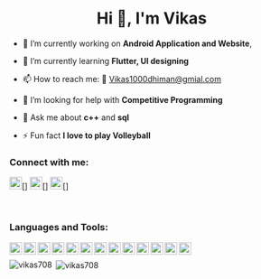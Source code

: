 <h1 align="center">Hi 👋, I'm Vikas</h1>

- 🔭 I’m currently working on **Android Application and Website**,

- 🌱 I’m currently learning **Flutter, UI designing**

- 📫 How to reach me: 📧 Vikas1000dhiman@gmial.com

- 🤔 I’m looking for help with **Competitive Programming**

- 💬 Ask me about **c++** and **sql**

- ⚡ Fun fact **I love to play Volleyball**

### Connect with me:

<a href="https://twitter.com/Vikas07560436" target="blank"><img src="https://cdn.jsdelivr.net/npm/simple-icons@3.0.1/icons/twitter.svg" alt="vikas780" height="22" width="22" /></a>[]
<a href="https://www.linkedin.com/in/vikas-dhiman-034018191/" target="blank"><img src="https://cdn.jsdelivr.net/npm/simple-icons@3.0.1/icons/linkedin.svg" alt="vikas780" height="22" width="22" /></a>[]
       <a href="https://www.instagram.com/vikas_.13/" target="blank"><img src="https://cdn.jsdelivr.net/npm/simple-icons@v3/icons/instagram.svg" alt="vikas780" height="22" width="22" /></a>[]

<br />

### Languages and Tools:

<img  align="left"  src="https://www.vectorlogo.zone/logos/dartlang/dartlang-icon.svg" alt="dart" width="22" height="22"/>
<img  align="left"  src="https://devicons.github.io/devicon/devicon.git/icons/django/django-original.svg" alt="django" width="22" height="22"/> 
<img   align="left" src="https://www.vectorlogo.zone/logos/figma/figma-icon.svg" alt="figma" width="22" height="22"/> 
<img   align="left" src="https://www.vectorlogo.zone/logos/firebase/firebase-icon.svg" alt="firebase" width="22" height="22"/> 
<img   align="left" src="https://www.vectorlogo.zone/logos/pocoo_flask/pocoo_flask-icon.svg" alt="flask" width="22" height="22"/> <img   align="left" src="https://www.vectorlogo.zone/logos/flutterio/flutterio-icon.svg" alt="flutter" width="22" height="22"/> 
<img   align="left" src="https://www.vectorlogo.zone/logos/git-scm/git-scm-icon.svg" alt="git" width="22" height="22"/> 
<img   align="left" src="https://devicons.github.io/devicon/devicon.git/icons/linux/linux-original.svg" alt="linux" width="22" height="22"/> 
<img  align="left"  src="https://devicons.github.io/devicon/devicon.git/icons/mysql/mysql-original-wordmark.svg" alt="mysql" width="22" height="22"/> 
<img   align="left" src="https://devicons.github.io/devicon/devicon.git/icons/postgresql/postgresql-original-wordmark.svg" alt="postgresql" width="22" height="22"/> 
<img   align="left" src="https://devicons.github.io/devicon/devicon.git/icons/python/python-original.svg" alt="python" width="22" height="22"/><img   align="left" src="https://www.vectorlogo.zone/logos/sketchapp/sketchapp-icon.svg" alt="sketch" width="22" height="22"/> 
<img  align="left"  src="https://devicons.github.io/devicon/devicon.git/icons/swift/swift-original-wordmark.svg" alt="swift" width="22" height="22"/>

<br>
<p><img align="left" src="https://github-readme-stats.vercel.app/api/top-langs/?username=vikas780&layout=algolia&hide=html" alt="vikas708" /></p>

<p>&nbsp;<img align="center" src="https://github-readme-stats.vercel.app/api?username=vikas780&theme=algolia&show_icons=true" alt="vikas708" /></p>


